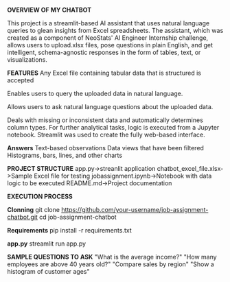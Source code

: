**OVERVIEW OF MY CHATBOT**

This project is a streamlit-based AI assistant that uses natural language queries to glean insights from Excel spreadsheets. The assistant, which was created as a component of NeoStats' AI Engineer Internship challenge, allows users to upload.xlsx files, pose questions in plain English, and get intelligent, schema-agnostic responses in the form of tables, text, or visualizations.

**FEATURES**
Any Excel file containing tabular data that is structured is accepted

Enables users to query the uploaded data in natural language.

Allows users to ask natural language questions about the uploaded data.

Deals with missing or inconsistent data and automatically determines column types.
For further analytical tasks, logic is executed from a Jupyter notebook.
Streamlit was used to create the fully web-based interface.

**Answers**
Text-based observations
Data views that have been filtered
Histograms, bars, lines, and other charts

**PROJECT STRUCTURE**
app.py->streanlit application
chatbot_excel_file.xlsx->Sample Excel file for testing
jobassignment.ipynb->Notebook with data logic to be executed
README.md->Project documentation

**EXECUTION PROCESS**

**Clonning**
git clone https://github.com/your-username/job-assignment-chatbot.git
cd job-assignment-chatbot

**Requirements**
pip install -r requirements.txt

**app.py**
streamlit run app.py


**SAMPLE QUESTIONS TO ASK**
"What is the average income?"
"How many employees are above 40 years old?"
"Compare sales by region"
"Show a histogram of customer ages"



